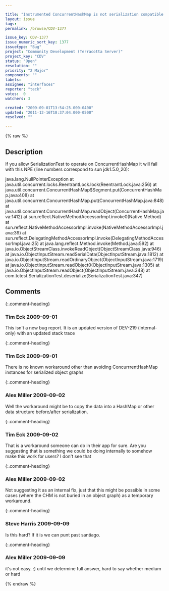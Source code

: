 ```yaml
---

title: "Instrumented ConcurrentHashMap is not serialization compatible with uninstrumented bytes"
layout: issue
tags: 
permalink: /browse/CDV-1377

issue_key: CDV-1377
issue_numeric_sort_key: 1377
issuetype: "Bug"
project: "Community Development (Terracotta Server)"
project_key: "CDV"
status: "Open"
resolution: ""
priority: "2 Major"
components: ""
labels: 
assignee: "interfaces"
reporter: "teck"
votes:  0
watchers: 3

created: "2009-09-01T13:54:25.000-0400"
updated: "2011-12-16T18:37:04.000-0500"
resolved: ""

---
```




{% raw %}



## Description

<div markdown="1" class="description">

If you allow SerializationTest to operate on ConcurrentHashMap it will fail with this NPE (line numbers correspond to sun jdk1.5.0\_20):


java.lang.NullPointerException
	at java.util.concurrent.locks.ReentrantLock.lock(ReentrantLock.java:256)
	at java.util.concurrent.ConcurrentHashMap$Segment.put(ConcurrentHashMap.java:408)
	at java.util.concurrent.ConcurrentHashMap.put(ConcurrentHashMap.java:848)
	at java.util.concurrent.ConcurrentHashMap.readObject(ConcurrentHashMap.java:1412)
	at sun.reflect.NativeMethodAccessorImpl.invoke0(Native Method)
	at sun.reflect.NativeMethodAccessorImpl.invoke(NativeMethodAccessorImpl.java:39)
	at sun.reflect.DelegatingMethodAccessorImpl.invoke(DelegatingMethodAccessorImpl.java:25)
	at java.lang.reflect.Method.invoke(Method.java:592)
	at java.io.ObjectStreamClass.invokeReadObject(ObjectStreamClass.java:946)
	at java.io.ObjectInputStream.readSerialData(ObjectInputStream.java:1812)
	at java.io.ObjectInputStream.readOrdinaryObject(ObjectInputStream.java:1719)
	at java.io.ObjectInputStream.readObject0(ObjectInputStream.java:1305)
	at java.io.ObjectInputStream.readObject(ObjectInputStream.java:348)
	at com.tctest.SerializationTest.deserialize(SerializationTest.java:347)


</div>

## Comments


{:.comment-heading}
### **Tim Eck** <span class="date">2009-09-01</span>

<div markdown="1" class="comment">

This isn't a new bug report. It is an updated version of DEV-219 (internal-only) with an updated stack trace

</div>


{:.comment-heading}
### **Tim Eck** <span class="date">2009-09-01</span>

<div markdown="1" class="comment">

There is no known workaround other than avoiding ConcurrrentHashMap instances for serialized object graphs


</div>


{:.comment-heading}
### **Alex Miller** <span class="date">2009-09-02</span>

<div markdown="1" class="comment">

Well the workaround might be to copy the data into a HashMap or other data structure before/after serialization.

</div>


{:.comment-heading}
### **Tim Eck** <span class="date">2009-09-02</span>

<div markdown="1" class="comment">

That is a workaround someone can do in their app for sure. Are you suggesting that is something we could be doing internally to somehow make this work for users? I don't see that


</div>


{:.comment-heading}
### **Alex Miller** <span class="date">2009-09-02</span>

<div markdown="1" class="comment">

Not suggesting it as an internal fix, just that this might be possible in some cases (where the CHM is not buried in an object graph) as a temporary workaround.

</div>


{:.comment-heading}
### **Steve Harris** <span class="date">2009-09-09</span>

<div markdown="1" class="comment">

Is this hard? If it is we can punt past santiago.

</div>


{:.comment-heading}
### **Alex Miller** <span class="date">2009-09-09</span>

<div markdown="1" class="comment">

it's not easy. :)  until we determine full answer, hard to say whether medium or hard

</div>



{% endraw %}
